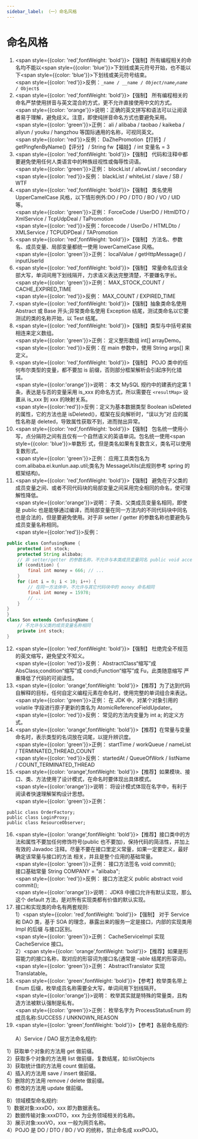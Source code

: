 ```yaml
---
sidebar_label: （一）命名风格
---
```

# 命名风格
1. <span style={{color: 'red',fontWeight: 'bold'}}>【强制】</span>所有编程相关的命名均不能以<span style={{color: 'blue'}}>下划线或美元符号</span>开始，也不能以下<span style={{color: 'blue'}}>下划线或美元符号</span>结束。 
<br/><span style={{color: 'red'}}>反例：</span><code>_name / __name / $Object / name_ / name$ / Object$</code>
2. <span style={{color: 'red',fontWeight: 'bold'}}>【强制】</span> 所有编程相关的命名严禁使用拼音与英文混合的方式，更不允许直接使用中文的方式。
<br/><span style={{color: 'orange'}}>说明：</span>正确的英文拼写和语法可以让阅读者易于理解，避免歧义。注意，即使纯拼音命名方式也要避免采用。 
<br/><span style={{color: 'green'}}>正例：</span> ali / alibaba / taobao / kaikeba / aliyun / youku / hangzhou 等国际通用的名称，可视同英文。
<br/><span style={{color: 'red'}}>反例：</span> DaZhePromotion【打折】/ getPingfenByName()【评分】 / String fw【福娃】/ int 变量名 = 3
3. <span style={{color: 'red',fontWeight: 'bold'}}>【强制】</span> 代码和注释中都要避免使用任何人类语言中的种族歧视性或侮辱性词语。 
<br/><span style={{color: 'green'}}>正例：</span> blockList / allowList / secondary
<br/><span style={{color: 'red'}}>反例：</span> blackList / whiteList / slave / SB / WTF
4. <span style={{color: 'red',fontWeight: 'bold'}}>【强制】</span> 类名使用 UpperCamelCase 风格，以下情形例外:DO / PO / DTO / BO / VO / UID 等。
<br/><span style={{color: 'green'}}>正例：</span> ForceCode / UserDO / HtmlDTO / XmlService / TcpUdpDeal / TaPromotion
<br/><span style={{color: 'red'}}>反例：</span>forcecode / UserDo / HTMLDto / XMLService / TCPUDPDeal / TAPromotion
5. <span style={{color: 'red',fontWeight: 'bold'}}>【强制】</span> 方法名、参数名、成员变量、局部变量都统一使用 lowerCamelCase 风格。 
<br/><span style={{color: 'green'}}>正例：</span> localValue / getHttpMessage() / inputUserId
6. <span style={{color: 'red',fontWeight: 'bold'}}>【强制】</span> 常量命名应该全部大写，单词间用下划线隔开，力求语义表达完整清楚，不要嫌名字长。 
<br/><span style={{color: 'green'}}>正例：</span> MAX_STOCK_COUNT / CACHE_EXPIRED_TIME
<br/><span style={{color: 'red'}}>反例：</span> MAX_COUNT / EXPIRED_TIME
7. <span style={{color: 'red',fontWeight: 'bold'}}>【强制】</span>抽象类命名使用 Abstract 或 Base 开头;异常类命名使用 Exception 结尾，测试类命名以它要 测试的类的名称开始，以 Test 结尾。
8. <span style={{color: 'red',fontWeight: 'bold'}}>【强制】</span>类型与中括号紧挨相连来定义数组。 
<br/><span style={{color: 'green'}}>正例：</span> 定义整形数组 int[] arrayDemo。
<br/><span style={{color: 'red'}}>反例：</span>在 main 参数中，使用 String args[] 来定义。
9. <span style={{color: 'red',fontWeight: 'bold'}}>【强制】</span> POJO 类中的任何布尔类型的变量，都不要加 is 前缀，否则部分框架解析会引起序列化错误。 
<br/><span style={{color:'orange'}}>说明：</span> 本文 MySQL 规约中的建表约定第 1 条，表达是与否的变量采用 is_xxx 的命名方式，所以需要在 <code>&lt;resultMap&gt;</code> 设置从 is_xxx 到 xxx 的映射关系。
<br/><span style={{color:'red'}}>反例：</span>定义为基本数据类型 Boolean isDeleted 的属性，它的方法也是 isDeleted()，框架在反向解析时，“误以为”对 应的属性名称是 deleted，导致属性获取不到，进而抛出异常。
10. <span style={{color: 'red',fontWeight: 'bold'}}>【强制】</span> 包名统一使用小写，点分隔符之间有且仅有一个自然语义的英语单词。包名统一使用<span style={{color: 'blue'}}>单数</span>形 式，但是类名如果有复数含义，类名可以使用复数形式。
<br/><span style={{color: 'green'}}>正例：</span> 应用工具类包名为 com.alibaba.ei.kunlun.aap.util;类名为 MessageUtils(此规则参考 spring 的框架结构)。
11. <span style={{color: 'red',fontWeight: 'bold'}}>【强制】</span> 避免在子父类的成员变量之间、或者不同代码块的局部变量之间采用完全相同的命名，使可理 解性降低。
<br/><span style={{color:'orange'}}>说明：</span> 子类、父类成员变量名相同，即使是 public 也是能够通过编译，而局部变量在同一方法内的不同代码块中同名 也是合法的，但是要避免使用。对于非 setter / getter 的参数名称也要避免与成员变量名称相同。
<br/><span style={{color:'red'}}>反例：</span>
```java
public class ConfusingName {
    protected int stock;
    protected String alibaba;
    // 非 setter/getter 的参数名称，不允许与本类成员变量同名 public void access(String alibaba) {
    if (condition) {
        final int money = 666; // ...
    }
    for (int i = 0; i < 10; i++) {
        // 在同一方法体中，不允许与其它代码块中的 money 命名相同
        final int money = 15978;
        // ...
    }
}
}
class Son extends ConfusingName {
    // 不允许与父类的成员变量名称相同
    private int stock;
}
```
12. <span style={{color: 'red',fontWeight: 'bold'}}>【强制】</span> 杜绝完全不规范的英文缩写，避免望文不知义。
<br/><span style={{color: 'red'}}>反例：</span> AbstractClass“缩写”成 AbsClass;condition“缩写”成 condi;Function“缩写”成 Fu，此类随意缩写 严重降低了代码的可阅读性。
13. <span style={{color: 'orange',fontWeight: 'bold'}}>【推荐】</span>为了达到代码自解释的目标，任何自定义编程元素在命名时，使用完整的单词组合来表达。
<br/><span style={{color: 'green'}}>正例：</span> 在 JDK 中，对某个对象引用的 volatile 字段进行原子更新的类名为 AtomicReferenceFieldUpdater。
<br/><span style={{color: 'red'}}>反例：</span> 常见的方法内变量为 int a; 的定义方式。
14. <span style={{color: 'orange',fontWeight: 'bold'}}>【推荐】</span>在常量与变量命名时，表示类型的名词放在词尾，以提升辨识度。 
<br/><span style={{color: 'green'}}>正例：</span> startTime / workQueue / nameList / TERMINATED_THREAD_COUNT 
<br/><span style={{color: 'red'}}>反例：</span> startedAt / QueueOfWork / listName / COUNT_TERMINATED_THREAD
15. <span style={{color: 'orange',fontWeight: 'bold'}}>【推荐】</span>如果模块、接口、类、方法使用了设计模式，在命名时要体现出具体模式。 
<br/><span style={{color:'orange'}}>说明：</span> 将设计模式体现在名字中，有利于阅读者快速理解架构设计思想。
<br/><span style={{color: 'green'}}>正例：</span>
```
public class OrderFactory;
public class LoginProxy;
public class ResourceObserver;
```
16. <span style={{color: 'orange',fontWeight: 'bold'}}>【推荐】</span>接口类中的方法和属性不要加任何修饰符号(public 也不要加)，保持代码的简洁性，并加上 有效的 Javadoc 注释。尽量不要在接口里定义常量，如果一定要定义，最好确定该常量与接口的方法 相关，并且是整个应用的基础常量。
<br/><span style={{color: 'green'}}>正例：</span> 接口方法签名 void commit();<br/>
接口基础常量 String COMPANY = "alibaba";
<br/><span style={{color: 'red'}}>反例：</span> 接口方法定义 public abstract void commit();
<br/><span style={{color:'orange'}}>说明：</span> JDK8 中接口允许有默认实现，那么这个 default 方法，是对所有实现类都有价值的默认实现。
17. 接口和实现类的命名有两套规则:  
   1）<span style={{color: 'red',fontWeight: 'bold'}}>【强制】</span> 对于 Service 和 DAO 类，基于 SOA 的理念，暴露出来的服务一定是接口，内部的实现类用 Impl 的后缀 与接口区别。<br/><span style={{color: 'green'}}>正例：</span> CacheServiceImpl 实现 CacheService 接口。<br/>
   2）<span style={{color: 'orange',fontWeight: 'bold'}}>【推荐】</span>如果是形容能力的接口名称，取对应的形容词为接口名(通常是 –able 结尾的形容词)。<br/><span style={{color: 'green'}}>正例：</span> AbstractTranslator 实现 Translatable。
18. <span style={{color: 'green',fontWeight: 'bold'}}>【参考】</span>枚举类名带上 Enum 后缀，枚举成员名称需要全大写，单词间用下划线隔开。 
<br/><span style={{color:'orange'}}>说明：</span> 枚举其实就是特殊的常量类，且构造方法被默认强制是私有。
<br/><span style={{color: 'green'}}>正例：</span> 枚举名字为 ProcessStatusEnum 的成员名称:SUCCESS / UNKNOWN_REASON
19. <span style={{color: 'green',fontWeight: 'bold'}}>【参考】</span>各层命名规约:  
  <br/>A）Service / DAO 层方法命名规约:  

  1）获取单个对象的方法用 get 做前缀。  
  2）获取多个对象的方法用 list 做前缀，复数结尾，如:listObjects  
  3）获取统计值的方法用 count 做前缀。  
  4）插入的方法用 save / insert 做前缀。  
  5）删除的方法用 remove / delete 做前缀。  
  6）修改的方法用 update 做前缀。  

  B）领域模型命名规约:  
  1）数据对象:xxxDO，xxx 即为数据表名。  
  2）数据传输对象:xxxDTO，xxx 为业务领域相关的名称。  
  3）展示对象:xxxVO，xxx 一般为网页名称。  
  4）POJO 是 DO / DTO / BO / VO 的统称，禁止命名成 xxxPOJO。  